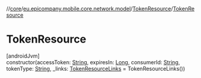 //[core](../../../index.md)/[eu.epicompany.mobile.core.network.model](../index.md)/[TokenResource](index.md)/[TokenResource](-token-resource.md)

# TokenResource

[androidJvm]\
constructor(accessToken: [String](https://kotlinlang.org/api/latest/jvm/stdlib/kotlin/-string/index.html), expiresIn: [Long](https://kotlinlang.org/api/latest/jvm/stdlib/kotlin/-long/index.html), consumerId: [String](https://kotlinlang.org/api/latest/jvm/stdlib/kotlin/-string/index.html), tokenType: [String](https://kotlinlang.org/api/latest/jvm/stdlib/kotlin/-string/index.html), _links: [TokenResourceLinks](../-token-resource-links/index.md) = TokenResourceLinks())

